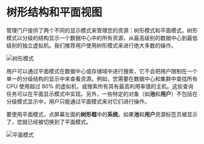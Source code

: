 # 树形结构和平面视图

管理门户提供了两个不同的显示模式来管理您的资源：树形模式和平面模式。树形模式以分级的结构显示一个数据中心中的所有资源，从最高级别的数据中心到最低级别的独立虚拟机。我们推荐用户使用树形模式来进行绝大多数的操作。

![树形模式](images/basic-tree-mode.png)

用户可以通过平面模式在数据中心或存储域中进行搜索，它不会把用户限制在一个单一的分级结构的显示中来查看资源。例如，您需要在数据中心和集群中查找所有
CPU 使用超过 80%
的虚拟机，或搜索所有具有最高利用率值的主机。这些查询任务可以在平面显示模式中实现。另外，一些特定的对象（如**池**和**用户**）不包括在分级模式显示中，用户只能通过平面模式来对它们进行操作。

要使用平面模式，点屏幕左面的**树形框**中的**系统**。如果**池**和**用户**资源标签页被显示了，您就已经被切换到了平面模式。

![平面模式](images/basic-flat-mode.png)
